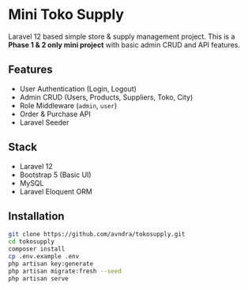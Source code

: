# Mini Toko Supply

Laravel 12 based simple store & supply management project. This is a **Phase 1 & 2 only mini project** with basic admin CRUD and API features.

## Features
- User Authentication (Login, Logout)
- Admin CRUD (Users, Products, Suppliers, Toko, City)
- Role Middleware (`admin`, `user`)
- Order & Purchase API
- Laravel Seeder

## Stack
- Laravel 12
- Bootstrap 5 (Basic UI)
- MySQL
- Laravel Eloquent ORM

## Installation
```bash
git clone https://github.com/avndra/tokosupply.git
cd tokosupply
composer install
cp .env.example .env
php artisan key:generate
php artisan migrate:fresh --seed
php artisan serve
```
